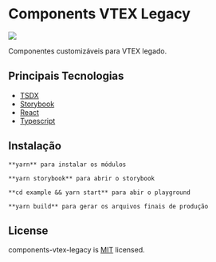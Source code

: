 # Components VTEX Legacy

![](https://img.shields.io/github/package-json/v/leonardoxoliveira/components-vtex-legacy)

Componentes customizáveis para VTEX legado.

## Principais Tecnologias

- [TSDX](https://tsdx.io/)
- [Storybook](https://storybook.js.org/)
- [React](https://pt-br.reactjs.org/)
- [Typescript](https://www.typescriptlang.org/)

## Instalação

```
**yarn** para instalar os módulos
```

```
**yarn storybook** para abrir o storybook
```

```
**cd example && yarn start** para abir o playground
```

```
**yarn build** para gerar os arquivos finais de produção
```

## License

components-vtex-legacy is [MIT](LICENSE) licensed.
